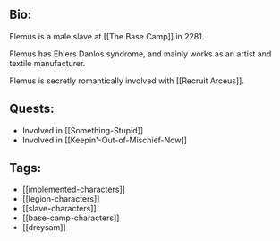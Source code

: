 ## Bio:

Flemus is a male slave at [[The Base Camp]] in 2281.

Flemus has Ehlers Danlos syndrome, and mainly works as an artist and textile manufacturer.

Flemus is secretly romantically involved with [[Recruit Arceus]].

## Quests:

- Involved in [[Something-Stupid]]
- Involved in [[Keepin'-Out-of-Mischief-Now]]

## Tags:

- [[implemented-characters]]
- [[legion-characters]]
- [[slave-characters]]
- [[base-camp-characters]]
- [[dreysam]]